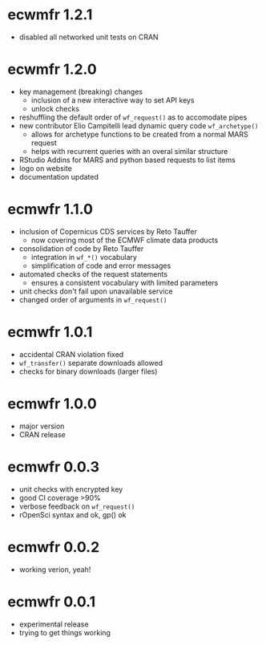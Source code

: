 # ecwmfr 1.2.1

* disabled all networked unit tests on CRAN

# ecwmfr 1.2.0

* key management (breaking) changes
  * inclusion of a new interactive way to set API keys
  * unlock checks
* reshuffling the default order of `wf_request()` as to accomodate pipes
* new contributor Elio Campitelli lead dynamic query code `wf_archetype()`
  * allows for archetype functions to be created from a normal MARS request
  * helps with recurrent queries with an overal similar structure
* RStudio Addins for MARS and python based requests to list items
* logo on website
* documentation updated

# ecmwfr 1.1.0

* inclusion of Copernicus CDS services by Reto Tauffer
  * now covering most of the ECMWF climate data products
* consolidation of code by Reto Tauffer
  * integration in `wf_*()` vocabulary
  * simplification of code and error messages
* automated checks of the request statements
  * ensures a consistent vocabulary with limited parameters
* unit checks don't fail upon unavailable service
* changed order of arguments in `wf_request()`

# ecmwfr 1.0.1

* accidental CRAN violation fixed
* `wf_transfer()` separate downloads allowed
* checks for binary downloads (larger files)

# ecmwfr 1.0.0

* major version
* CRAN release

# ecmwfr 0.0.3

* unit checks with encrypted key
* good CI coverage >90%
* verbose feedback on `wf_request()`
* rOpenSci syntax and ok, gp() ok

# ecmwfr 0.0.2

* working verion, yeah!

# ecmwfr 0.0.1

* experimental release
* trying to get things working
